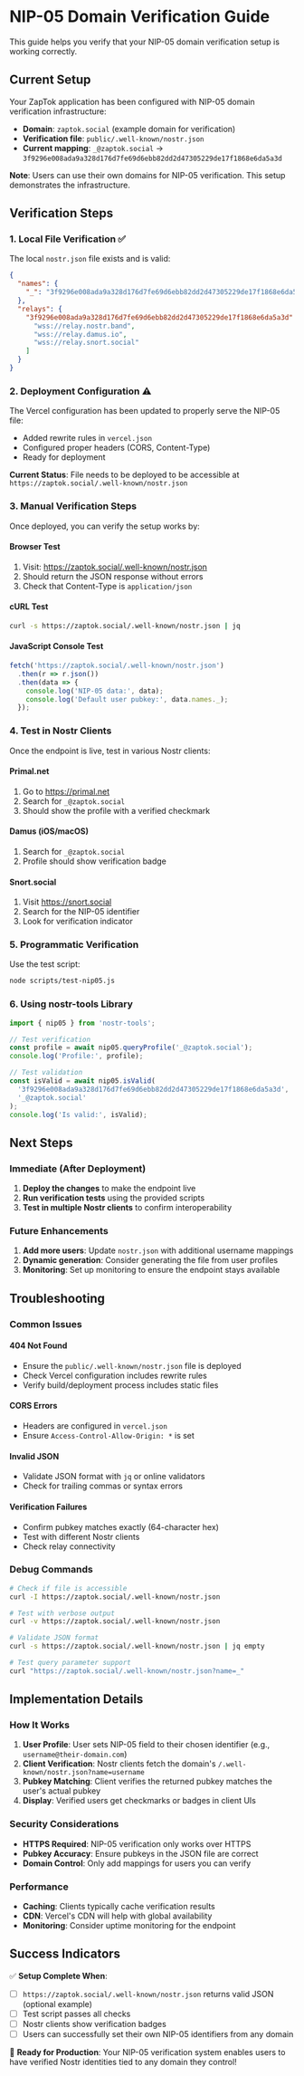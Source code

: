 # NIP-05 Domain Verification Guide

This guide helps you verify that your NIP-05 domain verification setup is working correctly.

## Current Setup

Your ZapTok application has been configured with NIP-05 domain verification infrastructure:

- **Domain**: `zaptok.social` (example domain for verification)
- **Verification file**: `public/.well-known/nostr.json`
- **Current mapping**: `_@zaptok.social` → `3f9296e008ada9a328d176d7fe69d6ebb82dd2d47305229de17f1868e6da5a3d`

**Note**: Users can use their own domains for NIP-05 verification. This setup demonstrates the infrastructure.

## Verification Steps

### 1. Local File Verification ✅

The local `nostr.json` file exists and is valid:
```json
{
  "names": {
    "_": "3f9296e008ada9a328d176d7fe69d6ebb82dd2d47305229de17f1868e6da5a3d"
  },
  "relays": {
    "3f9296e008ada9a328d176d7fe69d6ebb82dd2d47305229de17f1868e6da5a3d": [
      "wss://relay.nostr.band",
      "wss://relay.damus.io", 
      "wss://relay.snort.social"
    ]
  }
}
```

### 2. Deployment Configuration ⚠️

The Vercel configuration has been updated to properly serve the NIP-05 file:
- Added rewrite rules in `vercel.json`
- Configured proper headers (CORS, Content-Type)
- Ready for deployment

**Current Status**: File needs to be deployed to be accessible at `https://zaptok.social/.well-known/nostr.json`

### 3. Manual Verification Steps

Once deployed, you can verify the setup works by:

#### Browser Test
1. Visit: https://zaptok.social/.well-known/nostr.json
2. Should return the JSON response without errors
3. Check that Content-Type is `application/json`

#### cURL Test
```bash
curl -s https://zaptok.social/.well-known/nostr.json | jq
```

#### JavaScript Console Test
```javascript
fetch('https://zaptok.social/.well-known/nostr.json')
  .then(r => r.json())
  .then(data => {
    console.log('NIP-05 data:', data);
    console.log('Default user pubkey:', data.names._);
  });
```

### 4. Test in Nostr Clients

Once the endpoint is live, test in various Nostr clients:

#### Primal.net
1. Go to https://primal.net
2. Search for `_@zaptok.social`
3. Should show the profile with a verified checkmark

#### Damus (iOS/macOS)
1. Search for `_@zaptok.social`
2. Profile should show verification badge

#### Snort.social
1. Visit https://snort.social
2. Search for the NIP-05 identifier
3. Look for verification indicator

### 5. Programmatic Verification

Use the test script:
```bash
node scripts/test-nip05.js
```

### 6. Using nostr-tools Library

```javascript
import { nip05 } from 'nostr-tools';

// Test verification
const profile = await nip05.queryProfile('_@zaptok.social');
console.log('Profile:', profile);

// Test validation
const isValid = await nip05.isValid(
  '3f9296e008ada9a328d176d7fe69d6ebb82dd2d47305229de17f1868e6da5a3d',
  '_@zaptok.social'
);
console.log('Is valid:', isValid);
```

## Next Steps

### Immediate (After Deployment)
1. **Deploy the changes** to make the endpoint live
2. **Run verification tests** using the provided scripts
3. **Test in multiple Nostr clients** to confirm interoperability

### Future Enhancements
1. **Add more users**: Update `nostr.json` with additional username mappings
2. **Dynamic generation**: Consider generating the file from user profiles
3. **Monitoring**: Set up monitoring to ensure the endpoint stays available

## Troubleshooting

### Common Issues

#### 404 Not Found
- Ensure the `public/.well-known/nostr.json` file is deployed
- Check Vercel configuration includes rewrite rules
- Verify build/deployment process includes static files

#### CORS Errors
- Headers are configured in `vercel.json`
- Ensure `Access-Control-Allow-Origin: *` is set

#### Invalid JSON
- Validate JSON format with `jq` or online validators
- Check for trailing commas or syntax errors

#### Verification Failures
- Confirm pubkey matches exactly (64-character hex)
- Test with different Nostr clients
- Check relay connectivity

### Debug Commands

```bash
# Check if file is accessible
curl -I https://zaptok.social/.well-known/nostr.json

# Test with verbose output
curl -v https://zaptok.social/.well-known/nostr.json

# Validate JSON format
curl -s https://zaptok.social/.well-known/nostr.json | jq empty

# Test query parameter support
curl "https://zaptok.social/.well-known/nostr.json?name=_"
```

## Implementation Details

### How It Works
1. **User Profile**: User sets NIP-05 field to their chosen identifier (e.g., `username@their-domain.com`)
2. **Client Verification**: Nostr clients fetch the domain's `/.well-known/nostr.json?name=username`
3. **Pubkey Matching**: Client verifies the returned pubkey matches the user's actual pubkey
4. **Display**: Verified users get checkmarks or badges in client UIs

### Security Considerations
- **HTTPS Required**: NIP-05 verification only works over HTTPS
- **Pubkey Accuracy**: Ensure pubkeys in the JSON file are correct
- **Domain Control**: Only add mappings for users you can verify

### Performance
- **Caching**: Clients typically cache verification results
- **CDN**: Vercel's CDN will help with global availability
- **Monitoring**: Consider uptime monitoring for the endpoint

## Success Indicators

✅ **Setup Complete When**:
- [ ] `https://zaptok.social/.well-known/nostr.json` returns valid JSON (optional example)
- [ ] Test script passes all checks
- [ ] Nostr clients show verification badges
- [ ] Users can successfully set their own NIP-05 identifiers from any domain

🎉 **Ready for Production**: Your NIP-05 verification system enables users to have verified Nostr identities tied to any domain they control!
